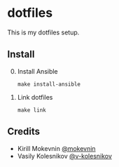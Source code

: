 # dotfiles
This is my dotfiles setup.

## Install
0. Install Ansible

   `make install-ansible`

  
1. Link dotfiles

   `make link`

## Credits
- Kirill Mokevnin [@mokevnin](https://github.com/mokevnin)
- Vasily Kolesnikov [@v-kolesnikov](https://github.com/v-kolesnikov)
